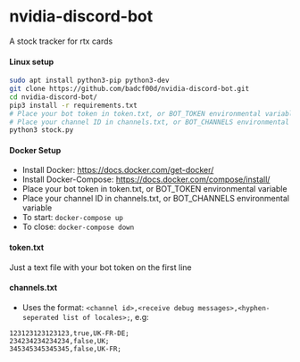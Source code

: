 # nvidia-discord-bot
A stock tracker for rtx cards

#### Linux setup
```bash
sudo apt install python3-pip python3-dev
git clone https://github.com/badcf00d/nvidia-discord-bot.git
cd nvidia-discord-bot/
pip3 install -r requirements.txt
# Place your bot token in token.txt, or BOT_TOKEN environmental variable
# Place your channel ID in channels.txt, or BOT_CHANNELS environmental variable
python3 stock.py
```

#### Docker Setup
- Install Docker: https://docs.docker.com/get-docker/
- Install Docker-Compose: https://docs.docker.com/compose/install/
- Place your bot token in token.txt, or BOT_TOKEN environmental variable
- Place your channel ID in channels.txt, or BOT_CHANNELS environmental variable
- To start: `docker-compose up`
- To close: `docker-compose down`

#### token.txt
Just a text file with your bot token on the first line

#### channels.txt
 - Uses the format: `<channel id>,<receive debug messages>,<hyphen-seperated list of locales>;`, e.g:
 ```
 123123123123123,true,UK-FR-DE;
 234234234234234,false,UK;
 345345345345345,false,UK-FR;
 ```
